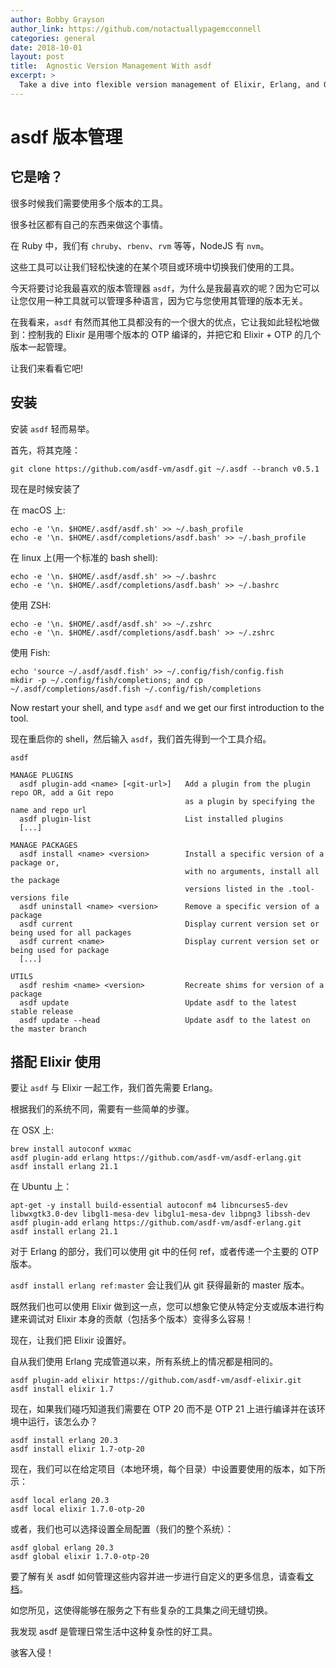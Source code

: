 ```yaml
---
author: Bobby Grayson
author_link: https://github.com/notactuallypagemcconnell
categories: general
date: 2018-10-01
layout: post
title:  Agnostic Version Management With asdf
excerpt: >
  Take a dive into flexible version management of Elixir, Erlang, and OTP with `asdf`!
---
```


# asdf 版本管理
## 它是啥？

很多时候我们需要使用多个版本的工具。

很多社区都有自己的东西来做这个事情。

在 Ruby 中，我们有 `chruby`、`rbenv`、`rvm` 等等，NodeJS 有 `nvm`。

这些工具可以让我们轻松快速的在某个项目或环境中切换我们使用的工具。

今天将要讨论我最喜欢的版本管理器 `asdf`，为什么是我最喜欢的呢？因为它可以让您仅用一种工具就可以管理多种语言，因为它与您使用其管理的版本无关。

在我看来，`asdf` 有然而其他工具都没有的一个很大的优点，它让我如此轻松地做到：控制我的 Elixir 是用哪个版本的 OTP 编译的，并把它和 Elixir + OTP 的几个版本一起管理。

让我们来看看它吧!
## 安装
安装 `asdf` 轻而易举。

首先，将其克隆：

```shell
git clone https://github.com/asdf-vm/asdf.git ~/.asdf --branch v0.5.1
```

现在是时候安装了

在 macOS 上:

```shell
echo -e '\n. $HOME/.asdf/asdf.sh' >> ~/.bash_profile
echo -e '\n. $HOME/.asdf/completions/asdf.bash' >> ~/.bash_profile
```

在 linux 上(用一个标准的 bash shell):

```shell
echo -e '\n. $HOME/.asdf/asdf.sh' >> ~/.bashrc
echo -e '\n. $HOME/.asdf/completions/asdf.bash' >> ~/.bashrc
```

使用 ZSH:

```shell
echo -e '\n. $HOME/.asdf/asdf.sh' >> ~/.zshrc
echo -e '\n. $HOME/.asdf/completions/asdf.bash' >> ~/.zshrc
```

使用 Fish:

```shell
echo 'source ~/.asdf/asdf.fish' >> ~/.config/fish/config.fish
mkdir -p ~/.config/fish/completions; and cp ~/.asdf/completions/asdf.fish ~/.config/fish/completions
```
Now restart your shell, and type `asdf` and we get our first introduction to the tool.

现在重启你的 shell，然后输入 `asdf`，我们首先得到一个工具介绍。

```shell
asdf

MANAGE PLUGINS
  asdf plugin-add <name> [<git-url>]   Add a plugin from the plugin repo OR, add a Git repo
                                       as a plugin by specifying the name and repo url
  asdf plugin-list                     List installed plugins
  [...]

MANAGE PACKAGES
  asdf install <name> <version>        Install a specific version of a package or,
                                       with no arguments, install all the package
                                       versions listed in the .tool-versions file
  asdf uninstall <name> <version>      Remove a specific version of a package
  asdf current                         Display current version set or being used for all packages
  asdf current <name>                  Display current version set or being used for package
  [...]

UTILS
  asdf reshim <name> <version>         Recreate shims for version of a package
  asdf update                          Update asdf to the latest stable release
  asdf update --head                   Update asdf to the latest on the master branch
```

## 搭配 Elixir 使用

要让 `asdf` 与 Elixir 一起工作，我们首先需要 Erlang。

根据我们的系统不同，需要有一些简单的步骤。

在 OSX 上:

```shell
brew install autoconf wxmac
asdf plugin-add erlang https://github.com/asdf-vm/asdf-erlang.git
asdf install erlang 21.1
```

在 Ubuntu 上：

```shell
apt-get -y install build-essential autoconf m4 libncurses5-dev libwxgtk3.0-dev libgl1-mesa-dev libglu1-mesa-dev libpng3 libssh-dev
asdf plugin-add erlang https://github.com/asdf-vm/asdf-erlang.git
asdf install erlang 21.1
```

对于 Erlang 的部分，我们可以使用 git 中的任何 ref，或者传递一个主要的 OTP 版本。

`asdf install erlang ref:master` 会让我们从 git 获得最新的 master 版本。

既然我们也可以使用 Elixir 做到这一点，您可以想象它使从特定分支或版本进行构建来调试对 Elixir 本身的贡献（包括多个版本）变得多么容易！

现在，让我们把 Elixir 设置好。

自从我们使用 Erlang 完成管道以来，所有系统上的情况都是相同的。

```shell
asdf plugin-add elixir https://github.com/asdf-vm/asdf-elixir.git
asdf install elixir 1.7
```

现在，如果我们碰巧知道我们需要在 OTP 20 而不是 OTP 21 上进行编译并在该环境中运行，该怎么办？

```shell
asdf install erlang 20.3
asdf install elixir 1.7-otp-20
```

现在，我们可以在给定项目（本地环境，每个目录）中设置要使用的版本，如下所示：

```shell
asdf local erlang 20.3
asdf local elixir 1.7.0-otp-20
```

或者，我们也可以选择设置全局配置（我们的整个系统）：

```shell
asdf global erlang 20.3
asdf global elixir 1.7.0-otp-20
```

要了解有关 asdf 如何管理这些内容并进一步进行自定义的更多信息，请查看[文档](https://github.com/asdf-vm/asdf#the-tool-versions-file)。

如您所见，这使得能够在服务之下有些复杂的工具集之间无缝切换。

我发现 asdf 是管理日常生活中这种复杂性的好工具。

骇客入侵！